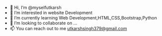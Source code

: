 - 👋 Hi, I’m @myselfutkarsh
- 👀 I’m interested in website Development
- 🌱 I’m currently learning Web Development,HTML,CSS,Bootstrap,Python
- 💞️ I’m looking to collaborate on ...
- 📫 You can reach out to me utkarshsingh379@gmail.com

<!---
myselfutkarsh/myselfutkarsh is a ✨ special ✨ repository because its `README.md` (this file) appears on your GitHub profile.
You can click the Preview link to take a look at your changes.
--->
